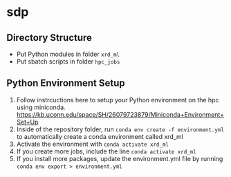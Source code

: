 # sdp

## Directory Structure
- Put Python modules in folder `xrd_ml`
- Put sbatch scripts in folder `hpc_jobs`

## Python Environment Setup
1. Follow instrcuctions here to setup your Python environment on the hpc using miniconda.
     https://kb.uconn.edu/space/SH/26079723879/Miniconda+Environment+Set+Up
2. Inside of the repository folder, run `conda env create -f environment.yml` to automatically create a conda environment called xrd_ml
3. Activate the environment with `conda activate xrd_ml`
4. If you create more jobs, include the line `conda activate xrd_ml` 
5. If you install more packages, update the environment.yml file by running `conda env export > environment.yml`






